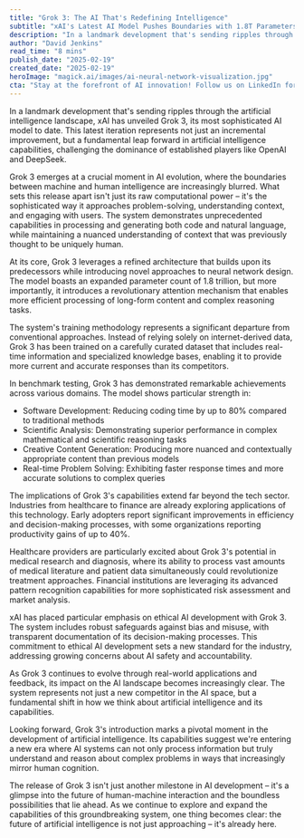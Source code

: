```yaml
---
title: "Grok 3: The AI That's Redefining Intelligence"
subtitle: "xAI's Latest AI Model Pushes Boundaries with 1.8T Parameters"
description: "In a landmark development that's sending ripples through the artificial intelligence landscape, explore how Grok 3, xAI's most sophisticated model, is redefining intelligence with a revolutionary approach."
author: "David Jenkins"
read_time: "8 mins"
publish_date: "2025-02-19"
created_date: "2025-02-19"
heroImage: "magick.ai/images/ai-neural-network-visualization.jpg"
cta: "Stay at the forefront of AI innovation! Follow us on LinkedIn for exclusive insights into groundbreaking developments like Grok 3 and be part of the conversation shaping the future of technology."
---
```


In a landmark development that's sending ripples through the artificial intelligence landscape, xAI has unveiled Grok 3, its most sophisticated AI model to date. This latest iteration represents not just an incremental improvement, but a fundamental leap forward in artificial intelligence capabilities, challenging the dominance of established players like OpenAI and DeepSeek.

Grok 3 emerges at a crucial moment in AI evolution, where the boundaries between machine and human intelligence are increasingly blurred. What sets this release apart isn't just its raw computational power – it's the sophisticated way it approaches problem-solving, understanding context, and engaging with users. The system demonstrates unprecedented capabilities in processing and generating both code and natural language, while maintaining a nuanced understanding of context that was previously thought to be uniquely human.

At its core, Grok 3 leverages a refined architecture that builds upon its predecessors while introducing novel approaches to neural network design. The model boasts an expanded parameter count of 1.8 trillion, but more importantly, it introduces a revolutionary attention mechanism that enables more efficient processing of long-form content and complex reasoning tasks.

The system's training methodology represents a significant departure from conventional approaches. Instead of relying solely on internet-derived data, Grok 3 has been trained on a carefully curated dataset that includes real-time information and specialized knowledge bases, enabling it to provide more current and accurate responses than its competitors.

In benchmark testing, Grok 3 has demonstrated remarkable achievements across various domains. The model shows particular strength in:

- Software Development: Reducing coding time by up to 80% compared to traditional methods
- Scientific Analysis: Demonstrating superior performance in complex mathematical and scientific reasoning tasks
- Creative Content Generation: Producing more nuanced and contextually appropriate content than previous models
- Real-time Problem Solving: Exhibiting faster response times and more accurate solutions to complex queries

The implications of Grok 3's capabilities extend far beyond the tech sector. Industries from healthcare to finance are already exploring applications of this technology. Early adopters report significant improvements in efficiency and decision-making processes, with some organizations reporting productivity gains of up to 40%.

Healthcare providers are particularly excited about Grok 3's potential in medical research and diagnosis, where its ability to process vast amounts of medical literature and patient data simultaneously could revolutionize treatment approaches. Financial institutions are leveraging its advanced pattern recognition capabilities for more sophisticated risk assessment and market analysis.

xAI has placed particular emphasis on ethical AI development with Grok 3. The system includes robust safeguards against bias and misuse, with transparent documentation of its decision-making processes. This commitment to ethical AI development sets a new standard for the industry, addressing growing concerns about AI safety and accountability.

As Grok 3 continues to evolve through real-world applications and feedback, its impact on the AI landscape becomes increasingly clear. The system represents not just a new competitor in the AI space, but a fundamental shift in how we think about artificial intelligence and its capabilities.

Looking forward, Grok 3's introduction marks a pivotal moment in the development of artificial intelligence. Its capabilities suggest we're entering a new era where AI systems can not only process information but truly understand and reason about complex problems in ways that increasingly mirror human cognition.

The release of Grok 3 isn't just another milestone in AI development – it's a glimpse into the future of human-machine interaction and the boundless possibilities that lie ahead. As we continue to explore and expand the capabilities of this groundbreaking system, one thing becomes clear: the future of artificial intelligence is not just approaching – it's already here.